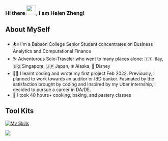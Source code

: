 ### Hi there <img src="https://raw.githubusercontent.com/MartinHeinz/MartinHeinz/master/wave.gif" width="30px">, I am Helen Zheng!

## About MySelf
* ⛹️‍♀️ I'm a Babson College Senior Student concentrates on Business Analytics and Computational Finance
* ⛷ Adventurous Solo-Traveler who went to many places alone: 🇮🇹 Itlay, 🇸🇬 Singapore, 🇯🇵 Japan, ❄️ Alaska, 🏰 Disney
* 👩‍💻 I learnt coding and wrote my first project Feb 2022. Previously, I planned to work towards an auditor or IBD banker. Fasinated by the satisfaction brought by coding and Inspired by my Uber internship, I decided to pursue a career in DA/DE.
* 🍳 I took 40 hours+ cooking, baking, and pastery classes

## Tool Kits
[![My Skills](https://skills.thijs.gg/icons?i=aws,flask,gcp,github,html,js,linux,md,matlab,mongodb,mysql,ps,py,r)](https://skills.thijs.gg)
 

<img align="center" src="https://github-readme-stats.vercel.app/api/<>/?username=<Helenbzbz>&theme=<THEME_NAME>" />
